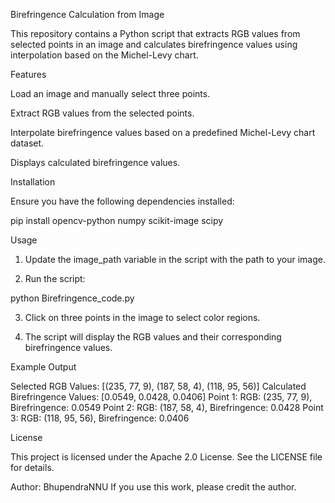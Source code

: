 Birefringence Calculation from Image

This repository contains a Python script that extracts RGB values from selected points in an image and calculates birefringence values using interpolation based on the Michel-Levy chart.

Features

Load an image and manually select three points.

Extract RGB values from the selected points.

Interpolate birefringence values based on a predefined Michel-Levy chart dataset.

Displays calculated birefringence values.


Installation

Ensure you have the following dependencies installed:

pip install opencv-python numpy scikit-image scipy

Usage

1. Update the image_path variable in the script with the path to your image.


2. Run the script:

python Birefringence_code.py


3. Click on three points in the image to select color regions.


4. The script will display the RGB values and their corresponding birefringence values.



Example Output

Selected RGB Values: [(235, 77, 9), (187, 58, 4), (118, 95, 56)]
Calculated Birefringence Values: [0.0549, 0.0428, 0.0406]
Point 1: RGB: (235, 77, 9), Birefringence: 0.0549
Point 2: RGB: (187, 58, 4), Birefringence: 0.0428
Point 3: RGB: (118, 95, 56), Birefringence: 0.0406

License

This project is licensed under the Apache 2.0 License. See the LICENSE file for details.

Author: BhupendraNNU
If you use this work, please credit the author.
